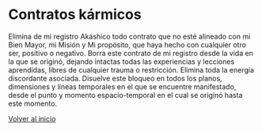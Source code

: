 # Contratos kármicos

Elimina de mi registro Akáshico todo contrato que no esté alineado con mi Bien Mayor, mi Misión y Mi propósito, que haya hecho con cualquier otro ser, positivo o negativo. Borra este contrato de mi registro desde la vida en la que se originó, dejando intactas todas las experiencias y lecciones aprendidas, libres de cualquier trauma o restricción. Elimina toda la energía discordante asociada. Disuelve este bloqueo en todos los planos, dimensiones y líneas temporales en el que se encuentre manifestado, desde el punto y momento espacio-temporal en el cual se originó hasta este momento.

[Volver al inicio](../index.md)

